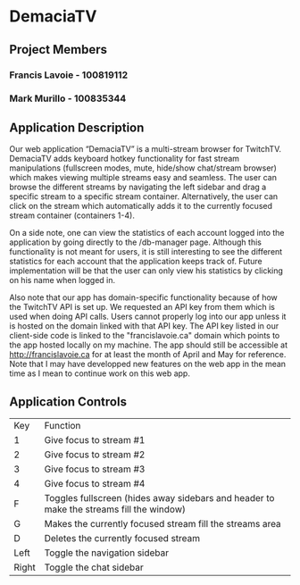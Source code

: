 # DemaciaTV 
## Project Members
### Francis Lavoie - 100819112
### Mark Murillo - 100835344
## Application Description
Our web application “DemaciaTV” is a multi-stream browser for TwitchTV. DemaciaTV adds keyboard hotkey functionality for fast stream manipulations (fullscreen modes, mute, hide/show chat/stream browser) which makes viewing multiple streams easy and seamless. The user can browse the different streams by navigating the left sidebar and drag a specific stream to a specific stream container. Alternatively, the user can click on the stream which automatically adds it to the currently focused stream container (containers 1-4).

On a side note, one can view the statistics of each account logged into the application by going directly to the /db-manager page. Although this functionality is not meant for users, it is still interesting to see the different statistics for each account that the application keeps track of. Future implementation will be that the user can only view his statistics by clicking on his name when logged in.

Also note that our app has domain-specific functionality because of how the TwitchTV API is set up. We requested an API key from them which is used when doing API calls. Users cannot properly log into our app unless it is hosted on the domain linked with that API key. The API key listed in our client-side code is linked to the "francislavoie.ca" domain which points to the app hosted locally on my machine. The app should still be accessible at http://francislavoie.ca for at least the month of April and May for reference. Note that I may have developped new features on the web app in the mean time as I mean to continue work on this web app.

## Application Controls
<table>
	<tr>
		<td>Key</td>
		<td>Function</td>
	</tr>
	<tr>
		<td>1</td>
		<td>Give focus to stream #1</td>
	</tr>
	<tr>
		<td>2</td>
		<td>Give focus to stream #2</td>
	</tr>
	<tr>
		<td>3</td>
		<td>Give focus to stream #3</td>
	</tr>
	<tr>
		<td>4</td>
		<td>Give focus to stream #4</td>
	</tr>
	<tr>
		<td>F</td>
		<td>Toggles fullscreen (hides away sidebars and header to make the streams fill the window)</td>
	</tr>
	<tr>
		<td>G</td>
		<td>Makes the currently focused stream fill the streams area</td>
	</tr>
	<tr>
		<td>D</td>
		<td>Deletes the currently focused stream</td>
	</tr>
	<tr>
		<td>Left</td>
		<td>Toggle the navigation sidebar</td>
	</tr>
	<tr>
		<td>Right</td>
		<td>Toggle the chat sidebar</td>
	</tr>
</table>
